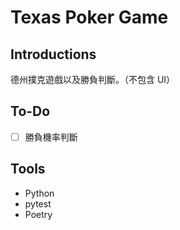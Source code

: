 # Texas Poker Game
## Introductions
德州撲克遊戲以及勝負判斷。（不包含 UI）

## To-Do
- [ ] 勝負機率判斷

## Tools
- Python
- pytest
- Poetry
